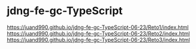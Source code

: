 # jdng-fe-gc-TypeScript
https://juand990.github.io/jdng-fe-gc-TypeScript-06-23/Reto1/index.html<br>
https://juand990.github.io/jdng-fe-gc-TypeScript-06-23/Reto2/index.html<br>
https://juand990.github.io/jdng-fe-gc-TypeScript-06-23/Reto3/index.html<br>
